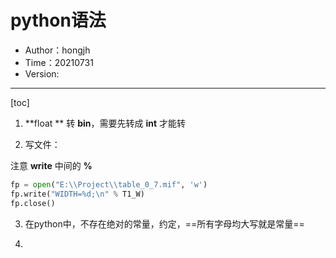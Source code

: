 # python语法

- Author：hongjh
- Time：20210731
- Version:

---------

[toc]

1. **float ** 转 **bin**，需要先转成 **int** 才能转

2. 写文件：

  注意 **write** 中间的 **%**

  ```python
fp = open("E:\\Project\\table_0_7.mif", 'w')
fp.write("WIDTH=%d;\n" % T1_W)
fp.close()
  ```

3. 在python中，不存在绝对的常量，约定，==所有字母均大写就是常量==

4. 

